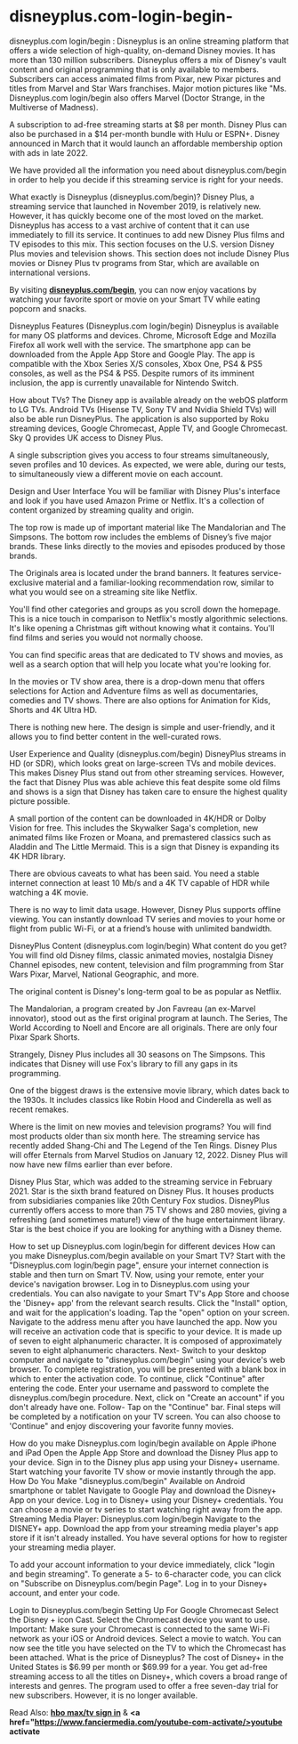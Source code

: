# disneyplus.com-login-begin-
disneyplus.com login/begin : Disneyplus is an online streaming platform that offers a wide selection of high-quality, on-demand Disney movies. It has more than 130 million subscribers.
Disneyplus offers a mix of Disney's vault content and original programming that is only available to members. Subscribers can access animated films from Pixar, new Pixar pictures and titles from Marvel and Star Wars franchises. Major motion pictures like "Ms. Disneyplus.com login/begin also offers Marvel (Doctor Strange, in the Multiverse of Madness).

A subscription to ad-free streaming starts at $8 per month. Disney Plus can also be purchased in a $14 per-month bundle with Hulu or ESPN+. Disney announced in March that it would launch an affordable membership option with ads in late 2022.

We have provided all the information you need about disneyplus.com/begin in order to help you decide if this streaming service is right for your needs.

What exactly is Disneyplus (disneyplus.com/begin)?
Disney Plus, a streaming service that launched in November 2019, is relatively new. However, it has quickly become one of the most loved on the market. Disneyplus has access to a vast archive of content that it can use immediately to fill its service. It continues to add new Disney Plus films and TV episodes to this mix. This section focuses on the U.S. version Disney Plus movies and television shows. This section does not include Disney Plus movies or Disney Plus tv programs from Star, which are available on international versions.

By visiting <b><a href="https://www.fanciermedia.com/disneyplus-com-login-begin/">disneyplus.com/begin</a></b>, you can now enjoy vacations by watching your favorite sport or movie on your Smart TV while eating popcorn and snacks.

Disneyplus Features (Disneyplus.com login/begin)
Disneyplus is available for many OS platforms and devices.
Chrome, Microsoft Edge and Mozilla Firefox all work well with the service. The smartphone app can be downloaded from the Apple App Store and Google Play. The app is compatible with the Xbox Series X/S consoles, Xbox One, PS4 & PS5 consoles, as well as the PS4 & PS5. Despite rumors of its imminent inclusion, the app is currently unavailable for Nintendo Switch.

How about TVs? The Disney app is available already on the webOS platform to LG TVs. Android TVs (Hisense TV, Sony TV and Nvidia Shield TVs) will also be able run DisneyPlus. The application is also supported by Roku streaming devices, Google Chromecast, Apple TV, and Google Chromecast. Sky Q provides UK access to Disney Plus.

A single subscription gives you access to four streams simultaneously, seven profiles and 10 devices. As expected, we were able, during our tests, to simultaneously view a different movie on each account.

Design and User Interface
You will be familiar with Disney Plus's interface and look if you have used Amazon Prime or Netflix. It's a collection of content organized by streaming quality and origin.

The top row is made up of important material like The Mandalorian and The Simpsons. The bottom row includes the emblems of Disney’s five major brands. These links directly to the movies and episodes produced by those brands.

The Originals area is located under the brand banners. It features service-exclusive material and a familiar-looking recommendation row, similar to what you would see on a streaming site like Netflix.

You'll find other categories and groups as you scroll down the homepage. This is a nice touch in comparison to Netflix's mostly algorithmic selections. It's like opening a Christmas gift without knowing what it contains. You'll find films and series you would not normally choose.

You can find specific areas that are dedicated to TV shows and movies, as well as a search option that will help you locate what you're looking for.

In the movies or TV show area, there is a drop-down menu that offers selections for Action and Adventure films as well as documentaries, comedies and TV shows. There are also options for Animation for Kids, Shorts and 4K Ultra HD.

There is nothing new here. The design is simple and user-friendly, and it allows you to find better content in the well-curated rows.

User Experience and Quality (disneyplus.com/begin)
DisneyPlus streams in HD (or SDR), which looks great on large-screen TVs and mobile devices. This makes Disney Plus stand out from other streaming services. However, the fact that Disney Plus was able achieve this feat despite some old films and shows is a sign that Disney has taken care to ensure the highest quality picture possible.

A small portion of the content can be downloaded in 4K/HDR or Dolby Vision for free. This includes the Skywalker Saga's completion, new animated films like Frozen or Moana, and premastered classics such as Aladdin and The Little Mermaid. This is a sign that Disney is expanding its 4K HDR library.

There are obvious caveats to what has been said. You need a stable internet connection at least 10 Mb/s and a 4K TV capable of HDR while watching a 4K movie.

There is no way to limit data usage. However, Disney Plus supports offline viewing. You can instantly download TV series and movies to your home or flight from public Wi-Fi, or at a friend’s house with unlimited bandwidth.

DisneyPlus Content (disneyplus.com login/begin)
What content do you get? You will find old Disney films, classic animated movies, nostalgia Disney Channel episodes, new content, television and film programming from Star Wars Pixar, Marvel, National Geographic, and more.

The original content is Disney's long-term goal to be as popular as Netflix.

The Mandalorian, a program created by Jon Favreau (an ex-Marvel innovator), stood out as the first original program at launch. The Series, The World According to Noell and Encore are all originals. There are only four Pixar Spark Shorts.

Strangely, Disney Plus includes all 30 seasons on The Simpsons. This indicates that Disney will use Fox's library to fill any gaps in its programming.

One of the biggest draws is the extensive movie library, which dates back to the 1930s. It includes classics like Robin Hood and Cinderella as well as recent remakes.

Where is the limit on new movies and television programs? You will find most products older than six month here. The streaming service has recently added Shang-Chi and The Legend of the Ten Rings. Disney Plus will offer Eternals from Marvel Studios on January 12, 2022. Disney Plus will now have new films earlier than ever before.

Disney Plus Star, which was added to the streaming service in February 2021. Star is the sixth brand featured on Disney Plus. It houses products from subsidiaries companies like 20th Century Fox studios. DisneyPlus currently offers access to more than 75 TV shows and 280 movies, giving a refreshing (and sometimes mature!) view of the huge entertainment library. Star is the best choice if you are looking for anything with a Disney theme.

How to set up Disneyplus.com login/begin for different devices
How can you make Disneyplus.com/begin available on your Smart TV?
Start with the "Disneyplus.com login/begin page", ensure your internet connection is stable and then turn on Smart TV.
Now, using your remote, enter your device's navigation browser.
Log in to Disneyplus.com using your credentials.
You can also navigate to your Smart TV's App Store and choose the 'Disney+ app' from the relevant search results.
Click the "Install" option, and wait for the application's loading.
Tap the "open" option on your screen.
Navigate to the address menu after you have launched the app.
Now you will receive an activation code that is specific to your device. It is made up of seven to eight alphanumeric character. It is composed of approximately seven to eight alphanumeric characters.
Next- Switch to your desktop computer and navigate to "disneyplus.com/begin" using your device's web browser.
To complete registration, you will be presented with a blank box in which to enter the activation code.
To continue, click "Continue" after entering the code.
Enter your username and password to complete the disneyplus.com/begin procedure. Next, click on "Create an account" if you don't already have one.
Follow- Tap on the "Continue" bar.
Final steps will be completed by a notification on your TV screen.
You can also choose to 'Continue" and enjoy discovering your favorite funny movies.

How do you make Disneyplus.com login/begin available on Apple iPhone and iPad
Open the Apple App Store and download the Disney Plus app to your device.
Sign in to the Disney plus app using your Disney+ username.
Start watching your favorite TV show or movie instantly through the app.
How Do You Make "disneyplus.com/begin" Available on Android smartphone or tablet
Navigate to Google Play and download the Disney+ App on your device.
Log in to Disney+ using your Disney+ credentials.
You can choose a movie or tv series to start watching right away from the app.
Streaming Media Player: Disneyplus.com login/begin
Navigate to the DISNEY+ app. Download the app from your streaming media player's app store if it isn't already installed. You have several options for how to register your streaming media player.

To add your account information to your device immediately, click "login and begin streaming".
To generate a 5- to 6-character code, you can click on "Subscribe on Disneyplus.com/begin Page".
Log in to your Disney+ account, and enter your code.


Login to Disneyplus.com/begin Setting Up For Google Chromecast
Select the Disney + icon Cast.
Select the Chromecast device you want to use. Important: Make sure your Chromecast is connected to the same Wi-Fi network as your iOS or Android devices.
Select a movie to watch. You can now see the title you have selected on the TV to which the Chromecast has been attached.
What is the price of Disneyplus?
The cost of Disney+ in the United States is $6.99 per month or $69.99 for a year. You get ad-free streaming access to all the titles on Disney+, which covers a broad range of interests and genres. The program used to offer a free seven-day trial for new subscribers. However, it is no longer available.

Read Also: <b><a href="https://www.fanciermedia.com/hbo-max-tv-sign-in/">hbo max/tv sign in</a></b> & <b><a href="https://www.fanciermedia.com/youtube-com-activate/>youtube activate</a></b>
